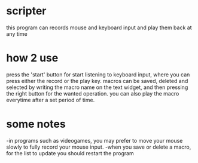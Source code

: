 # scripter
this program can records mouse and keyboard input and play them back at any time
# how 2 use
press the 'start' button for start listening to keyboard input, 
where you can press either the record or the play key.
macros can be saved, deleted and selected by writing the macro name on the text widget,
and then pressing the right button for the wanted operation.
you can also play the macro everytime after a set period of time.
# some notes
-in programs such as videogames, you may prefer to move your mouse slowly to fully record your mouse input.
-when you save or delete a macro, for the list to update you should restart the program
